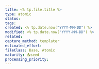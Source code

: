 ```yaml
---
title: <% tp.file.title %>
type: atomic
status:
tags:
created: <% tp.date.now("YYYY-MM-DD") %>
modified: <% tp.date.now("YYYY-MM-DD") %>
related:
capture_method: templater
estimated_effort:
fileClass: Base, Atomic
maturity: 📤seed
processing_priority:
---
```


